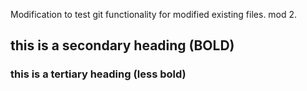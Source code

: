 Modification to test git functionality for modified existing files.
mod 2.
## this is a secondary heading (BOLD)

### this is a tertiary heading (less bold)